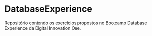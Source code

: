 # DatabaseExperience
Repositório contendo os exercícios propostos no Bootcamp Database Experience da Digital Innovation One.
